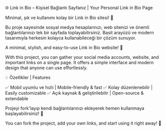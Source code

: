 🌐 Link in Bio – Kişisel Bağlantı Sayfanız | Your Personal Link in Bio Page

Minimal, şık ve kullanımı kolay bir Link in Bio sitesi! 🚀

Bu proje sayesinde sosyal medya hesaplarınızı, web sitenizi ve önemli bağlantılarınızı tek bir sayfada toplayabilirsiniz. Basit arayüzü ve modern tasarımıyla herkesin kolayca kullanabileceği bir çözüm sunuyor.

A minimal, stylish, and easy-to-use Link in Bio website! 🚀

With this project, you can gather your social media accounts, website, and important links on a single page. It offers a simple interface and modern design that anyone can use effortlessly.

💡 Özellikler | Features

✅ Mobil uyumlu ve hızlı | Mobile-friendly & fast
✅ Kolay düzenlenebilir | Easily customizable
✅ Açık kaynak & geliştirilebilir | Open-source & extendable

Projeyi fork'layıp kendi bağlantılarınızı ekleyerek hemen kullanmaya başlayabilirsiniz! 🎉

You can fork the project, add your own links, and start using it right away! 🎉
